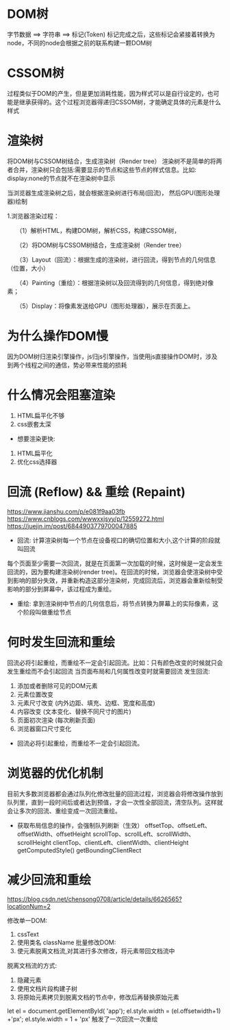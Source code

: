 # DOM树
字节数据 ==> 字符串 ==> 标记(Token)
标记完成之后，这些标记会紧接着转换为node，不同的node会根据之前的联系构建一颗DOM树

# CSSOM树
过程类似于DOM的产生，但是更加消耗性能，因为样式可以是自行设定的，也可能是继承获得的。这个过程浏览器得递归CSSOM树，才能确定具体的元素是什么样式

# 渲染树
将DOM树与CSSOM树结合，生成渲染树（Render tree）
渲染树不是简单的将两者合并，渲染树只会包括:需要显示的节点和这些节点的样式信息。比如: display:none的节点就不在渲染树中显示

当浏览器生成渲染树之后，就会根据渲染树进行布局(回流)， 然后GPU(图形处理器)绘制


1.浏览器渲染过程：

　　（1）解析HTML，构建DOM树，解析CSS，构建CSSOM树，

　　（2）将DOM树与CSSOM树结合，生成渲染树（Render tree）

　　（3）Layout（回流）：根据生成的渲染树，进行回流，得到节点的几何信息（位置，大小）

　　（4）Painting（重绘）：根据渲染树以及回流得到的几何信息，得到绝对像素；

　　（5）Display：将像素发送给GPU（图形处理器），展示在页面上。

# 为什么操作DOM慢
因为DOM树归渲染引擎操作，js归js引擎操作，当使用js直接操作DOM时，涉及到两个线程之间的通信，势必带来性能的损耗


# 什么情况会阻塞渲染
1. HTML扁平化不够
2. css嵌套太深
- 想要渲染更快:
1. HTML扁平化
2. 优化css选择器



# 回流 (Reflow) && 重绘 (Repaint)
https://www.jianshu.com/p/e081f9aa03fb
https://www.cnblogs.com/wwwxxjsyy/p/12559272.html
https://juejin.im/post/6844903779700047885

- 回流: 计算渲染树每一个节点在设备视口的确切位置和大小,这个计算的阶段就叫回流

每个页面至少需要一次回流，就是在页面第一次加载的时候，这时候是一定会发生回流的，因为要构建渲染树(render tree)。在回流的时候，浏览器会使渲染树中受到影响的部分失效，并重新构造这部分渲染树，完成回流后，浏览器会重新绘制受影响的部分到屏幕中，该过程成为重绘。

- 重绘: 拿到渲染树中节点的几何信息后，将节点转换为屏幕上的实际像素，这个阶段叫做重绘节点


# 何时发生回流和重绘
回流必将引起重绘，而重绘不一定会引起回流。比如：只有颜色改变的时候就只会发生重绘而不会引起回流
当页面布局和几何属性改变时就需要回流
发生回流: 
1. 添加或者删除可见的DOM元素
2. 元素位置改变
3. 元素尺寸改变 (内外边距、填充、边框、宽度和高度)
4. 内容改变 (文本变化、替换不同尺寸的图片)
5. 页面初次渲染 (每次刷新页面)
6. 浏览器窗口尺寸变化
- 回流必将引起重绘，而重绘不一定会引起回流。


# 浏览器的优化机制
目前大多数浏览器都会通过队列化修改批量的回流过程，浏览器会将修改操作放到队列里，直到一段时间后或者达到预值，才会一次性全部回流，清空队列。这样就会让多次的回流、重绘变成一次回流重绘。
- 获取布局信息的操作，会强制队列刷新（生效）
  offsetTop、offsetLeft、offsetWidth、offsetHeight
  scrollTop、scrollLeft、scrollWidth、scrollHeight
  clientTop、clientLeft、clientWidth、clientHeight
  getComputedStyle()
  getBoundingClientRect


# 减少回流和重绘
https://blog.csdn.net/chensong0708/article/details/6626565?locationNum=2

修改单一DOM:
  1. cssText
  2. 使用类名 className
批量修改DOM:
  1. 使元素脱离文档流,对其进行多次修改，将元素带回文档流中

脱离文档流的方式:
  1. 隐藏元素
  2. 使用文档片段构建子树
  3. 将原始元素拷贝到脱离文档的节点中，修改后再替换原始元素



let el = document.getElementById( 'app');
el.style.width = (el.offsetwidth+1) +'px';
el.style.width = 1 + 'px'
触发了一次回流一次重绘
